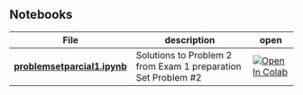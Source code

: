 ## Notebooks

| File                                                                       | description                                                                                   | open                                                                                                                                                                                                        |
|----------------------------------------------------------------------------|-----------------------------------------------------------------------------------------------|-------------------------------------------------------------------------------------------------------------------------------------------------------------------------------------------------------------|
| **[problemsetparcial1.ipynb](2025S2/I100/notebooks/problemsetparcial1.ipynb)** | Solutions to Problem 2 from Exam 1 preparation Set Problem #2                   | [![Open In Colab](https://colab.research.google.com/assets/colab-badge.svg)](https://colab.research.google.com/github/mariia-osipova/ingeneria-ia/blob/main/2025S2/I100/notebooks/problemsetparcial1.ipynb) |